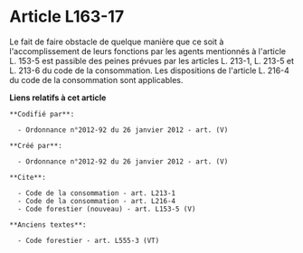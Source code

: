 # Article L163-17

Le fait de faire obstacle de quelque manière que ce soit à l'accomplissement de leurs fonctions par les agents mentionnés à
l'article L. 153-5 est passible des peines prévues par les articles L. 213-1, L. 213-5 et L. 213-6 du code de la
consommation. Les dispositions de l'article L. 216-4 du code de la consommation sont applicables.

**Liens relatifs à cet article**

	**Codifié par**:

	  - Ordonnance n°2012-92 du 26 janvier 2012 - art. (V)

	**Créé par**:

	  - Ordonnance n°2012-92 du 26 janvier 2012 - art. (V)

	**Cite**:

	  - Code de la consommation - art. L213-1
	  - Code de la consommation - art. L216-4
	  - Code forestier (nouveau) - art. L153-5 (V)

	**Anciens textes**:

	  - Code forestier - art. L555-3 (VT)
